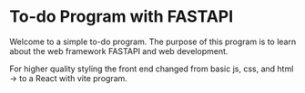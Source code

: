 # To-do Program with FASTAPI 

Welcome to a simple to-do program. The purpose of this program is to learn about the web framework FASTAPI and web development. 

For higher quality styling the front end changed from basic js, css, and html -> to a React with vite program. 
